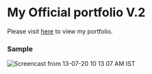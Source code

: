# My Official portfolio V.2

Please visit [here](https://ashutoshdash.netlify.app/) to view my portfolio.

### Sample
![Screencast from 13-07-20 10 13 07 AM IST](https://user-images.githubusercontent.com/46455250/89731145-6d158b00-da62-11ea-9290-7dfdac26a5ff.gif)
